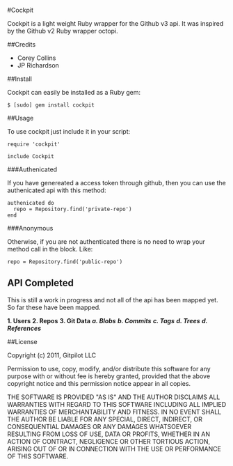 #Cockpit

Cockpit is a light weight Ruby wrapper for the Github v3 api. It was inspired by the Github v2 Ruby wrapper octopi.

##Credits

* Corey Collins
* JP Richardson

##Install

Cockpit can easily be installed as a Ruby gem:

    $ [sudo] gem install cockpit

##Usage

To use cockpit just include it in your script:

    require 'cockpit'

    include Cockpit

###Authenicated

If you have genereated a access token through github, then you can use the authenicated api with this method:

    authenicated do
      repo = Repository.find('private-repo')
    end

###Anonymous

Otherwise, if you are not authenticated there is no need to wrap your method call in the block. Like:

    repo = Repository.find('public-repo')


## API Completed

This is still a work in progress and not all of the api has been mapped yet. So far these have been mapped.

**1. Users**
**2. Repos**
**3. Git Data**
***a. Blobs***
***b. Commits***
***c. Tags***
***d. Trees***
***d. References***

##License

Copyright (c) 2011, Gitpilot LLC

Permission to use, copy, modify, and/or distribute this software for any
purpose with or without fee is hereby granted, provided that the above
copyright notice and this permission notice appear in all copies.

THE SOFTWARE IS PROVIDED "AS IS" AND THE AUTHOR DISCLAIMS ALL WARRANTIES
WITH REGARD TO THIS SOFTWARE INCLUDING ALL IMPLIED WARRANTIES OF
MERCHANTABILITY AND FITNESS. IN NO EVENT SHALL THE AUTHOR BE LIABLE FOR
ANY SPECIAL, DIRECT, INDIRECT, OR CONSEQUENTIAL DAMAGES OR ANY DAMAGES
WHATSOEVER RESULTING FROM LOSS OF USE, DATA OR PROFITS, WHETHER IN AN
ACTION OF CONTRACT, NEGLIGENCE OR OTHER TORTIOUS ACTION, ARISING OUT OF
OR IN CONNECTION WITH THE USE OR PERFORMANCE OF THIS SOFTWARE.
